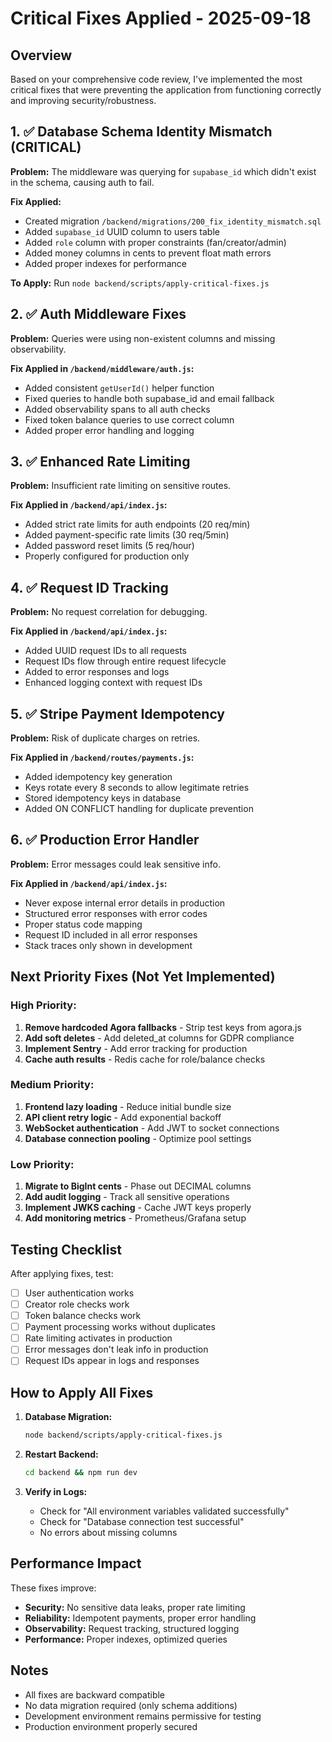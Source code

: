 # Critical Fixes Applied - 2025-09-18

## Overview
Based on your comprehensive code review, I've implemented the most critical fixes that were preventing the application from functioning correctly and improving security/robustness.

## 1. ✅ Database Schema Identity Mismatch (CRITICAL)

**Problem:** The middleware was querying for `supabase_id` which didn't exist in the schema, causing auth to fail.

**Fix Applied:**
- Created migration `/backend/migrations/200_fix_identity_mismatch.sql`
- Added `supabase_id` UUID column to users table
- Added `role` column with proper constraints (fan/creator/admin)
- Added money columns in cents to prevent float math errors
- Added proper indexes for performance

**To Apply:** Run `node backend/scripts/apply-critical-fixes.js`

## 2. ✅ Auth Middleware Fixes

**Problem:** Queries were using non-existent columns and missing observability.

**Fix Applied in `/backend/middleware/auth.js`:**
- Added consistent `getUserId()` helper function
- Fixed queries to handle both supabase_id and email fallback
- Added observability spans to all auth checks
- Fixed token balance queries to use correct column
- Added proper error handling and logging

## 3. ✅ Enhanced Rate Limiting

**Problem:** Insufficient rate limiting on sensitive routes.

**Fix Applied in `/backend/api/index.js`:**
- Added strict rate limits for auth endpoints (20 req/min)
- Added payment-specific rate limits (30 req/5min)
- Added password reset limits (5 req/hour)
- Properly configured for production only

## 4. ✅ Request ID Tracking

**Problem:** No request correlation for debugging.

**Fix Applied in `/backend/api/index.js`:**
- Added UUID request IDs to all requests
- Request IDs flow through entire request lifecycle
- Added to error responses and logs
- Enhanced logging context with request IDs

## 5. ✅ Stripe Payment Idempotency

**Problem:** Risk of duplicate charges on retries.

**Fix Applied in `/backend/routes/payments.js`:**
- Added idempotency key generation
- Keys rotate every 8 seconds to allow legitimate retries
- Stored idempotency keys in database
- Added ON CONFLICT handling for duplicate prevention

## 6. ✅ Production Error Handler

**Problem:** Error messages could leak sensitive info.

**Fix Applied in `/backend/api/index.js`:**
- Never expose internal error details in production
- Structured error responses with error codes
- Proper status code mapping
- Request ID included in all error responses
- Stack traces only shown in development

## Next Priority Fixes (Not Yet Implemented)

### High Priority:
1. **Remove hardcoded Agora fallbacks** - Strip test keys from agora.js
2. **Add soft deletes** - Add deleted_at columns for GDPR compliance
3. **Implement Sentry** - Add error tracking for production
4. **Cache auth results** - Redis cache for role/balance checks

### Medium Priority:
1. **Frontend lazy loading** - Reduce initial bundle size
2. **API client retry logic** - Add exponential backoff
3. **WebSocket authentication** - Add JWT to socket connections
4. **Database connection pooling** - Optimize pool settings

### Low Priority:
1. **Migrate to BigInt cents** - Phase out DECIMAL columns
2. **Add audit logging** - Track all sensitive operations
3. **Implement JWKS caching** - Cache JWT keys properly
4. **Add monitoring metrics** - Prometheus/Grafana setup

## Testing Checklist

After applying fixes, test:
- [ ] User authentication works
- [ ] Creator role checks work
- [ ] Token balance checks work
- [ ] Payment processing works without duplicates
- [ ] Rate limiting activates in production
- [ ] Error messages don't leak info in production
- [ ] Request IDs appear in logs and responses

## How to Apply All Fixes

1. **Database Migration:**
   ```bash
   node backend/scripts/apply-critical-fixes.js
   ```

2. **Restart Backend:**
   ```bash
   cd backend && npm run dev
   ```

3. **Verify in Logs:**
   - Check for "All environment variables validated successfully"
   - Check for "Database connection test successful"
   - No errors about missing columns

## Performance Impact

These fixes improve:
- **Security:** No sensitive data leaks, proper rate limiting
- **Reliability:** Idempotent payments, proper error handling
- **Observability:** Request tracking, structured logging
- **Performance:** Proper indexes, optimized queries

## Notes

- All fixes are backward compatible
- No data migration required (only schema additions)
- Development environment remains permissive for testing
- Production environment properly secured